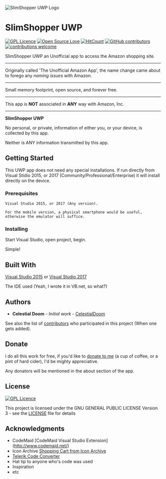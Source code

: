 ![SlimShopper UWP Logo](https://s19.postimg.cc/9l5okp6ir/Tu_Aa_Icon_inv.png)
# SlimShopper UWP
[![GPL Licence](https://badges.frapsoft.com/os/gpl/gpl.png?v=103)](https://opensource.org/licenses/GPL-3.0/)
[![Open Source Love](https://badges.frapsoft.com/os/v1/open-source.png?v=103)](https://github.com/ellerbrock/open-source-badges/)
[![HitCount](http://hits.dwyl.io/CelestialDoom/SlimShopper-UWP.svg)](http://hits.dwyl.io/CelestialDoom/SlimShopper-UWP)
[![GitHub contributors](https://img.shields.io/github/contributors/CelestialDoom/The-Unofficial-Amazon-App.svg)](https://github.com/CelestialDoom/SlimShopper-UWP/graphs/contributors)
[![contributions welcome](https://img.shields.io/badge/contributions-welcome-brightgreen.svg?style=flat)](https://github.com/CelestialDoom/SlimShopper-UWP/issues)

SlimShopper UWP an Unofficial app to access the Amazon shopping site.

***

Originally called 'The Unofficial Amazon App', the name change came about to forego any _*naming issues*_ with Amazon.

***

Small memory footprint, open source, and forever free.
***
This app is **NOT** associated in **ANY** way with Amazon, Inc.
***
__SlimShopper UWP__

No personal, or private, information of either you, or your device, is collected by this app.

Neither is ANY information transmitted by this app.

## Getting Started

This UWP app does not need any special installations. If run directly from Visual Stidio 2015, or 2017 (Community/Professional/Enterprise) it will install directly on the device.

### Prerequisites

```
Visual Studio 2015, or 2017 (Any version).

For the mobile version, a physical smartphone would be useful, otherwise the emulator will suffice.
```

### Installing

Start Visual Studio, open project, begin.

Simple!

## Built With

 [Visual Studio 2015](http://www.visualstudio.com/vs/) or [Visual Studio 2017](http://www.visualstudio.com/vs/)
 
The IDE used (Yeah, I wrote it in VB.net, so what?)

## Authors

* **Celestial Doom** - *Initial work* - [CelestialDoom](https://github.com/CelestialDoom)

See also the list of [contributors](https://github.com/CelestialDoom/The-Unofficial-Amazon-App/contributors) who participated in this project (When one gets added).

## Donate

I do all this work for free, if you'd like to [donate to me](https://www.paypal.com/cgi-bin/webscr?cmd=_donations&business=C8GGT76WWEKPY&lc=GB&item_name=APRA%2etech&currency_code=GBP&bn=PP%2dDonationsBF%3abtn_donate_SM%2egif%3aNonHosted) (a cup of coffee, or a pint of hard cider), I'd be mighty appreciative.

Any donators will be mentioned in the about section of the app.




## License

[![GPL Licence](https://badges.frapsoft.com/os/gpl/gpl.png?v=103)](https://opensource.org/licenses/GPL-3.0/)

This project is licensed under the GNU GENERAL PUBLIC LICENSE Version 3 - see the [LICENSE](LICENSE) file for details

## Acknowledgments

* CodeMaid [CodeMaid Visual Studio Extension] (http://www.codemaid.net/)
* Icon Archive [Shopping Cart from Icon Archive](http://www.iconarchive.com/show/ios7-icons-by-icons8/Ecommerce-Shopping-Cart-Empty-icon.html)
* [Telerik Code Converter](http://converter.telerik.com/)
* Hat tip to anyone who's code was used
* Inspiration
* etc
